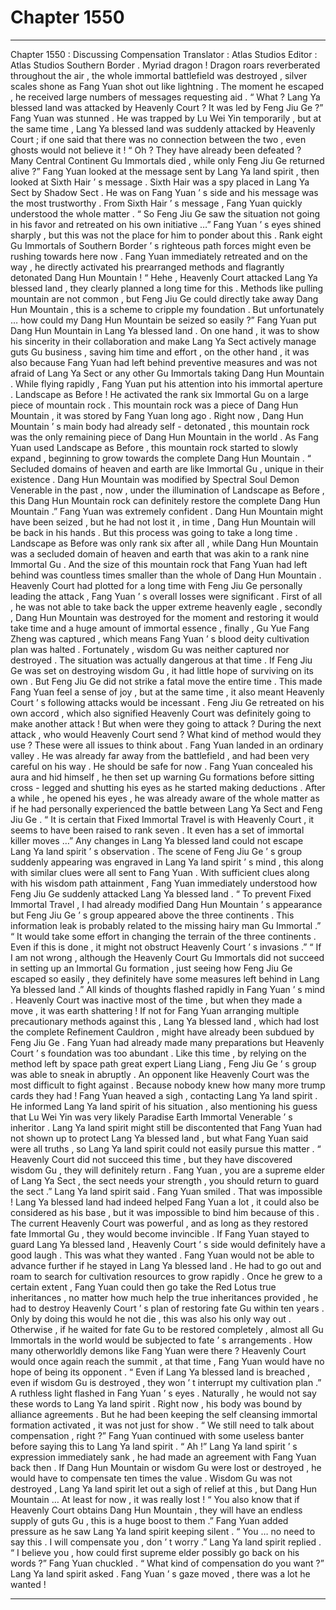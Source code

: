 
# Chapter 1550


---

Chapter 1550 : Discussing Compensation
Translator :
Atlas Studios
Editor :
Atlas Studios
Southern Border .
Myriad dragon !
Dragon roars reverberated throughout the air , the whole immortal battlefield was destroyed , silver scales shone as Fang Yuan shot out like lightning .
The moment he escaped , he received large numbers of messages requesting aid .
“ What ? Lang Ya blessed land was attacked by Heavenly Court ? It was led by Feng Jiu Ge ?” Fang Yuan was stunned .
He was trapped by Lu Wei Yin temporarily , but at the same time , Lang Ya blessed land was suddenly attacked by Heavenly Court ; if one said that there was no connection between the two , even ghosts would not believe it !
“ Oh ? They have already been defeated ? Many Central Continent Gu Immortals died , while only Feng Jiu Ge returned alive ?” Fang Yuan looked at the message sent by Lang Ya land spirit , then looked at Sixth Hair ’ s message .
Sixth Hair was a spy placed in Lang Ya Sect by Shadow Sect . He was on Fang Yuan ’ s side and his message was the most trustworthy .
From Sixth Hair ’ s message , Fang Yuan quickly understood the whole matter .
“ So Feng Jiu Ge saw the situation not going in his favor and retreated on his own initiative …”
Fang Yuan ’ s eyes shined sharply , but this was not the place for him to ponder about this . Rank eight Gu Immortals of Southern Border ’ s righteous path forces might even be rushing towards here now .
Fang Yuan immediately retreated and on the way , he directly activated his prearranged methods and flagrantly detonated Dang Hun Mountain !
“ Hehe , Heavenly Court attacked Lang Ya blessed land , they clearly planned a long time for this . Methods like pulling mountain are not common , but Feng Jiu Ge could directly take away Dang Hun Mountain , this is a scheme to cripple my foundation . But unfortunately … how could my Dang Hun Mountain be seized so easily ?”
Fang Yuan put Dang Hun Mountain in Lang Ya blessed land . On one hand , it was to show his sincerity in their collaboration and make Lang Ya Sect actively manage guts Gu business , saving him time and effort , on the other hand , it was also because Fang Yuan had left behind preventive measures and was not afraid of Lang Ya Sect or any other Gu Immortals taking Dang Hun Mountain .
While flying rapidly , Fang Yuan put his attention into his immortal aperture .
Landscape as Before !
He activated the rank six Immortal Gu on a large piece of mountain rock .
This mountain rock was a piece of Dang Hun Mountain , it was stored by Fang Yuan long ago .
Right now , Dang Hun Mountain ’ s main body had already self - detonated , this mountain rock was the only remaining piece of Dang Hun Mountain in the world .
As Fang Yuan used Landscape as Before , this mountain rock started to slowly expand , beginning to grow towards the complete Dang Hun Mountain .
“ Secluded domains of heaven and earth are like Immortal Gu , unique in their existence . Dang Hun Mountain was modified by Spectral Soul Demon Venerable in the past , now , under the illumination of Landscape as Before , this Dang Hun Mountain rock can definitely restore the complete Dang Hun Mountain .”
Fang Yuan was extremely confident .
Dang Hun Mountain might have been seized , but he had not lost it , in time , Dang Hun Mountain will be back in his hands .
But this process was going to take a long time .
Landscape as Before was only rank six after all , while Dang Hun Mountain was a secluded domain of heaven and earth that was akin to a rank nine Immortal Gu . And the size of this mountain rock that Fang Yuan had left behind was countless times smaller than the whole of Dang Hun Mountain .
Heavenly Court had plotted for a long time with Feng Jiu Ge personally leading the attack , Fang Yuan ’ s overall losses were significant .
First of all , he was not able to take back the upper extreme heavenly eagle , secondly , Dang Hun Mountain was destroyed for the moment and restoring it would take time and a huge amount of immortal essence , finally , Gu Yue Fang Zheng was captured , which means Fang Yuan ’ s blood deity cultivation plan was halted .
Fortunately , wisdom Gu was neither captured nor destroyed .
The situation was actually dangerous at that time .
If Feng Jiu Ge was set on destroying wisdom Gu , it had little hope of surviving on its own .
But Feng Jiu Ge did not strike a fatal move the entire time .
This made Fang Yuan feel a sense of joy , but at the same time , it also meant Heavenly Court ’ s following attacks would be incessant . Feng Jiu Ge retreated on his own accord , which also signified Heavenly Court was definitely going to make another attack !
But when were they going to attack ? During the next attack , who would Heavenly Court send ? What kind of method would they use ?
These were all issues to think about .
Fang Yuan landed in an ordinary valley .
He was already far away from the battlefield , and had been very careful on his way . He should be safe for now .
Fang Yuan concealed his aura and hid himself , he then set up warning Gu formations before sitting cross - legged and shutting his eyes as he started making deductions .
After a while , he opened his eyes , he was already aware of the whole matter as if he had personally experienced the battle between Lang Ya Sect and Feng Jiu Ge .
“ It is certain that Fixed Immortal Travel is with Heavenly Court , it seems to have been raised to rank seven . It even has a set of immortal killer moves …”
Any changes in Lang Ya blessed land could not escape Lang Ya land spirit ’ s observation . The scene of Feng Jiu Ge ’ s group suddenly appearing was engraved in Lang Ya land spirit ’ s mind , this along with similar clues were all sent to Fang Yuan .
With sufficient clues along with his wisdom path attainment , Fang Yuan immediately understood how Feng Jiu Ge suddenly attacked Lang Ya blessed land .
“ To prevent Fixed Immortal Travel , I had already modified Dang Hun Mountain ’ s appearance but Feng Jiu Ge ’ s group appeared above the three continents . This information leak is probably related to the missing hairy man Gu Immortal .”
“ It would take some effort in changing the terrain of the three continents . Even if this is done , it might not obstruct Heavenly Court ’ s invasions .”
“ If I am not wrong , although the Heavenly Court Gu Immortals did not succeed in setting up an Immortal Gu formation , just seeing how Feng Jiu Ge escaped so easily , they definitely have some measures left behind in Lang Ya blessed land .”
All kinds of thoughts flashed rapidly in Fang Yuan ’ s mind .
Heavenly Court was inactive most of the time , but when they made a move , it was earth shattering ! If not for Fang Yuan arranging multiple precautionary methods against this , Lang Ya blessed land , which had lost the complete Refinement Cauldron , might have already been subdued by Feng Jiu Ge .
Fang Yuan had already made many preparations but Heavenly Court ’ s foundation was too abundant . Like this time , by relying on the method left by space path great expert Liang Liang , Feng Jiu Ge ’ s group was able to sneak in abruptly .
An opponent like Heavenly Court was the most difficult to fight against . Because nobody knew how many more trump cards they had !
Fang Yuan heaved a sigh , contacting Lang Ya land spirit .
He informed Lang Ya land spirit of his situation , also mentioning his guess that Lu Wei Yin was very likely Paradise Earth Immortal Venerable ’ s inheritor .
Lang Ya land spirit might still be discontented that Fang Yuan had not shown up to protect Lang Ya blessed land , but what Fang Yuan said were all truths , so Lang Ya land spirit could not easily pursue this matter .
“ Heavenly Court did not succeed this time , but they have discovered wisdom Gu , they will definitely return . Fang Yuan , you are a supreme elder of Lang Ya Sect , the sect needs your strength , you should return to guard the sect .” Lang Ya land spirit said .
Fang Yuan smiled .
That was impossible !
Lang Ya blessed land had indeed helped Fang Yuan a lot , it could also be considered as his base , but it was impossible to bind him because of this .
The current Heavenly Court was powerful , and as long as they restored fate Immortal Gu , they would become invincible .
If Fang Yuan stayed to guard Lang Ya blessed land , Heavenly Court ’ s side would definitely have a good laugh . This was what they wanted .
Fang Yuan would not be able to advance further if he stayed in Lang Ya blessed land . He had to go out and roam to search for cultivation resources to grow rapidly .
Once he grew to a certain extent , Fang Yuan could then go take the Red Lotus true inheritances , no matter how much help the true inheritances provided , he had to destroy Heavenly Court ’ s plan of restoring fate Gu within ten years .
Only by doing this would he not die , this was also his only way out .
Otherwise , if he waited for fate Gu to be restored completely , almost all Gu Immortals in the world would be subjected to fate ’ s arrangements . How many otherworldly demons like Fang Yuan were there ? Heavenly Court would once again reach the summit , at that time , Fang Yuan would have no hope of being its opponent .
“ Even if Lang Ya blessed land is breached , even if wisdom Gu is destroyed , they won ’ t interrupt my cultivation plan .”
A ruthless light flashed in Fang Yuan ’ s eyes .
Naturally , he would not say these words to Lang Ya land spirit .
Right now , his body was bound by alliance agreements . But he had been keeping the self cleansing immortal formation activated , it was not just for show .
“ We still need to talk about compensation , right ?” Fang Yuan continued with some useless banter before saying this to Lang Ya land spirit .
“ Ah !” Lang Ya land spirit ’ s expression immediately sank , he had made an agreement with Fang Yuan back then . If Dang Hun Mountain or wisdom Gu were lost or destroyed , he would have to compensate ten times the value .
Wisdom Gu was not destroyed , Lang Ya land spirit let out a sigh of relief at this , but Dang Hun Mountain …
At least for now , it was really lost !
“ You also know that if Heavenly Court obtains Dang Hun Mountain , they will have an endless supply of guts Gu , this is a huge boost to them .” Fang Yuan added pressure as he saw Lang Ya land spirit keeping silent .
“ You … no need to say this . I will compensate you , don ’ t worry .” Lang Ya land spirit replied .
“ I believe you , how could first supreme elder possibly go back on his words ?” Fang Yuan chuckled .
“ What kind of compensation do you want ?” Lang Ya land spirit asked .
Fang Yuan ’ s gaze moved , there was a lot he wanted !

---

